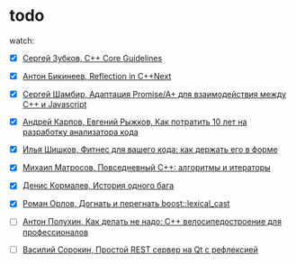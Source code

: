 # todo

watch:
- [x] [Сергей Зубков, C++ Core Guidelines](https://www.youtube.com/watch?v=DyLwdl_6vmU&index=1&list=PLZN9ZGiWZoZojYik8EdApUgPwa0YM3Yuz)
- [x] [Антон Бикинеев, Reflection in C++Next](https://www.youtube.com/watch?v=ihpfu0TV3Q8&index=2&list=PLZN9ZGiWZoZojYik8EdApUgPwa0YM3Yuz)
- [x] [Сергей Шамбир, Адаптация Promise/A+ для взаимодействия между C++ и Javascript](https://www.youtube.com/watch?v=x6DN6DrgSDc&index=4&list=PLZN9ZGiWZoZojYik8EdApUgPwa0YM3Yuz)
- [x] [Андрей Карпов, Евгений Рыжков, Как потратить 10 лет на разработку анализатора кода](https://www.youtube.com/watch?v=apEQiZuPX8o&index=6&list=PLZN9ZGiWZoZojYik8EdApUgPwa0YM3Yuz)
- [x] [Илья Шишков, Фитнес для вашего кода: как держать его в форме](https://www.youtube.com/watch?v=9WvGvlTrCmE&list=PLZN9ZGiWZoZojYik8EdApUgPwa0YM3Yuz&index=8)
- [x] [Михаил Матросов, Повседневный С++: алгоритмы и итераторы](https://www.youtube.com/watch?v=LuaNbkRPGRo&list=PLZN9ZGiWZoZojYik8EdApUgPwa0YM3Yuz&index=9)
- [x] [Денис Кормалев, История одного бага](https://www.youtube.com/watch?v=_cRgChvEYoE&list=PLZN9ZGiWZoZojYik8EdApUgPwa0YM3Yuz&index=11)
- [x] [Роман Орлов, Догнать и перегнать boost::lexical_cast](https://www.youtube.com/watch?v=WCJcY-YmlnM&list=PLZN9ZGiWZoZojYik8EdApUgPwa0YM3Yuz&index=12)
- [ ] [Антон Полухин, Как делать не надо: C++ велосипедостроение для профессионалов](https://www.youtube.com/watch?v=rJWSSWYL83U&index=14&list=PLZN9ZGiWZoZojYik8EdApUgPwa0YM3Yuz&t=4s)
- [ ] [Василий Сорокин, Простой REST сервер на Qt с рефлексией](https://www.youtube.com/watch?v=6kOG4fvVCwI&list=PLZN9ZGiWZoZojYik8EdApUgPwa0YM3Yuz&index=10)

